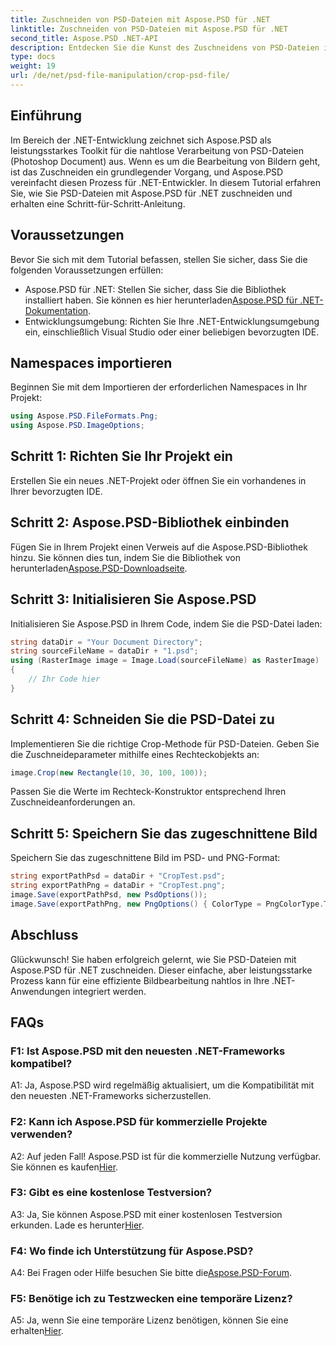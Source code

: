 ```yaml
---
title: Zuschneiden von PSD-Dateien mit Aspose.PSD für .NET
linktitle: Zuschneiden von PSD-Dateien mit Aspose.PSD für .NET
second_title: Aspose.PSD .NET-API
description: Entdecken Sie die Kunst des Zuschneidens von PSD-Dateien in .NET mit Aspose.PSD, einem vielseitigen Toolkit. Verbessern Sie Ihr Bildbearbeitungsspiel mühelos.
type: docs
weight: 19
url: /de/net/psd-file-manipulation/crop-psd-file/
---
```

## Einführung
Im Bereich der .NET-Entwicklung zeichnet sich Aspose.PSD als leistungsstarkes Toolkit für die nahtlose Verarbeitung von PSD-Dateien (Photoshop Document) aus. Wenn es um die Bearbeitung von Bildern geht, ist das Zuschneiden ein grundlegender Vorgang, und Aspose.PSD vereinfacht diesen Prozess für .NET-Entwickler. In diesem Tutorial erfahren Sie, wie Sie PSD-Dateien mit Aspose.PSD für .NET zuschneiden und erhalten eine Schritt-für-Schritt-Anleitung.
## Voraussetzungen
Bevor Sie sich mit dem Tutorial befassen, stellen Sie sicher, dass Sie die folgenden Voraussetzungen erfüllen:
-  Aspose.PSD für .NET: Stellen Sie sicher, dass Sie die Bibliothek installiert haben. Sie können es hier herunterladen[Aspose.PSD für .NET-Dokumentation](https://reference.aspose.com/psd/net/).
- Entwicklungsumgebung: Richten Sie Ihre .NET-Entwicklungsumgebung ein, einschließlich Visual Studio oder einer beliebigen bevorzugten IDE.
## Namespaces importieren
Beginnen Sie mit dem Importieren der erforderlichen Namespaces in Ihr Projekt:
```csharp
using Aspose.PSD.FileFormats.Png;
using Aspose.PSD.ImageOptions;
```
## Schritt 1: Richten Sie Ihr Projekt ein
Erstellen Sie ein neues .NET-Projekt oder öffnen Sie ein vorhandenes in Ihrer bevorzugten IDE.
## Schritt 2: Aspose.PSD-Bibliothek einbinden
 Fügen Sie in Ihrem Projekt einen Verweis auf die Aspose.PSD-Bibliothek hinzu. Sie können dies tun, indem Sie die Bibliothek von herunterladen[Aspose.PSD-Downloadseite](https://releases.aspose.com/psd/net/).
## Schritt 3: Initialisieren Sie Aspose.PSD
Initialisieren Sie Aspose.PSD in Ihrem Code, indem Sie die PSD-Datei laden:
```csharp
string dataDir = "Your Document Directory";
string sourceFileName = dataDir + "1.psd";
using (RasterImage image = Image.Load(sourceFileName) as RasterImage)
{
    // Ihr Code hier
}
```
## Schritt 4: Schneiden Sie die PSD-Datei zu
Implementieren Sie die richtige Crop-Methode für PSD-Dateien. Geben Sie die Zuschneideparameter mithilfe eines Rechteckobjekts an:
```csharp
image.Crop(new Rectangle(10, 30, 100, 100));
```
Passen Sie die Werte im Rechteck-Konstruktor entsprechend Ihren Zuschneideanforderungen an.
## Schritt 5: Speichern Sie das zugeschnittene Bild
Speichern Sie das zugeschnittene Bild im PSD- und PNG-Format:
```csharp
string exportPathPsd = dataDir + "CropTest.psd";
string exportPathPng = dataDir + "CropTest.png";
image.Save(exportPathPsd, new PsdOptions());
image.Save(exportPathPng, new PngOptions() { ColorType = PngColorType.TruecolorWithAlpha });
```
## Abschluss

Glückwunsch! Sie haben erfolgreich gelernt, wie Sie PSD-Dateien mit Aspose.PSD für .NET zuschneiden. Dieser einfache, aber leistungsstarke Prozess kann für eine effiziente Bildbearbeitung nahtlos in Ihre .NET-Anwendungen integriert werden.

## FAQs

### F1: Ist Aspose.PSD mit den neuesten .NET-Frameworks kompatibel?

A1: Ja, Aspose.PSD wird regelmäßig aktualisiert, um die Kompatibilität mit den neuesten .NET-Frameworks sicherzustellen.

### F2: Kann ich Aspose.PSD für kommerzielle Projekte verwenden?

 A2: Auf jeden Fall! Aspose.PSD ist für die kommerzielle Nutzung verfügbar. Sie können es kaufen[Hier](https://purchase.aspose.com/buy).

### F3: Gibt es eine kostenlose Testversion?

 A3: Ja, Sie können Aspose.PSD mit einer kostenlosen Testversion erkunden. Lade es herunter[Hier](https://releases.aspose.com/).

### F4: Wo finde ich Unterstützung für Aspose.PSD?

 A4: Bei Fragen oder Hilfe besuchen Sie bitte die[Aspose.PSD-Forum](https://forum.aspose.com/c/psd/34).

### F5: Benötige ich zu Testzwecken eine temporäre Lizenz?

 A5: Ja, wenn Sie eine temporäre Lizenz benötigen, können Sie eine erhalten[Hier](https://purchase.aspose.com/temporary-license/).
